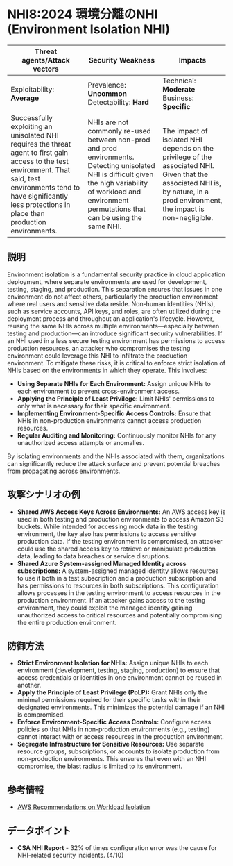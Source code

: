 # NHI8:2024 環境分離のNHI (Environment Isolation NHI)

| Threat agents/Attack vectors                                                                                                                                                                     | Security Weakness                                                                                                             | Impacts                                                                                                                                                             |
|--------------------------------------------------------------------------------------------------------------------------------------------------------------------------------------------------|-------------------------------------------------------------------------------------------------------------------------------|---------------------------------------------------------------------------------------------------------------------------------------------------------------------|
| Exploitability: **Average**                                                                                                                                                                        | Prevalence: **Uncommon**<br>Detectability: **Hard**                                                                        | Technical: **Moderate**<br>Business: **Specific**                                                                                                                    |
| Successfully exploiting an unisolated NHI requires the threat agent to first gain access to the test environment. That said, test environments tend to have significantly less protections in place than production environments. | NHIs are not commonly re-used between non-prod and prod environments. Detecting unisolated NHI is difficult given the high variability of workload and environment permutations that can be using the same NHI. | The impact of isolated NHI depends on the privilege of the associated NHI. Given that the associated NHI is, by nature, in a prod environment, the impact is non-negligible.|


## 説明

Environment isolation is a fundamental security practice in cloud application deployment, where separate environments are used for development, testing, staging, and production. This separation ensures that issues in one environment do not affect others, particularly the production environment where real users and sensitive data reside.
Non-human identities (NHIs), such as service accounts, API keys, and roles, are often utilized during the deployment process and throughout an application's lifecycle. However, reusing the same NHIs across multiple environments—especially between testing and production—can introduce significant security vulnerabilities. If an NHI used in a less secure testing environment has permissions to access production resources, an attacker who compromises the testing environment could leverage this NHI to infiltrate the production environment.
To mitigate these risks, it is critical to enforce strict isolation of NHIs based on the environments in which they operate. This involves:


* **Using Separate NHIs for Each Environment:** Assign unique NHIs to each environment to prevent cross-environment access.
* **Applying the Principle of Least Privilege:** Limit NHIs' permissions to only what is necessary for their specific environment.
* **Implementing Environment-Specific Access Controls:** Ensure that NHIs in non-production environments cannot access production resources.
* **Regular Auditing and Monitoring:** Continuously monitor NHIs for any unauthorized access attempts or anomalies.

By isolating environments and the NHIs associated with them, organizations can significantly reduce the attack surface and prevent potential breaches from propagating across environments.

## 攻撃シナリオの例

* **Shared AWS Access Keys Across Environments:** An AWS access key is used in both testing and production environments to access Amazon S3 buckets. While intended for accessing mock data in the testing environment, the key also has permissions to access sensitive production data. If the testing environment is compromised, an attacker could use the shared access key to retrieve or manipulate production data, leading to data breaches or service disruptions.
* **Shared Azure System-assigned Managed Identity across subscriptions:** A system-assigned managed identity allows resources to use it both in a test subscription and a production subscription and has permissions to resources in both subscriptions. This configuration allows processes in the testing environment to access resources in the production environment. If an attacker gains access to the testing environment, they could exploit the managed identity gaining unauthorized access to critical resources and potentially compromising the entire production environment.


## 防御方法
* **Strict Environment Isolation for NHIs:** Assign unique NHIs to each environment (development, testing, staging, production) to ensure that access credentials or identities in one environment cannot be reused in another.
* **Apply the Principle of Least Privilege (PoLP):** Grant NHIs only the minimal permissions required for their specific tasks within their designated environments. This minimizes the potential damage if an NHI is compromised.
* **Enforce Environment-Specific Access Controls:** Configure access policies so that NHIs in non-production environments (e.g., testing) cannot interact with or access resources in the production environment.
* **Segregate Infrastructure for Sensitive Resources:** Use separate resource groups, subscriptions, or accounts to isolate production from non-production environments. This ensures that even with an NHI compromise, the blast radius is limited to its environment.


## 参考情報
* [AWS Recommendations on Workload Isolation](https://aws.amazon.com/solutions/guidance/workload-isolation-on-aws/)

## データポイント
* **CSA NHI Report** - 32% of times configuration error was the cause for NHI-related security incidents. (4/10)
